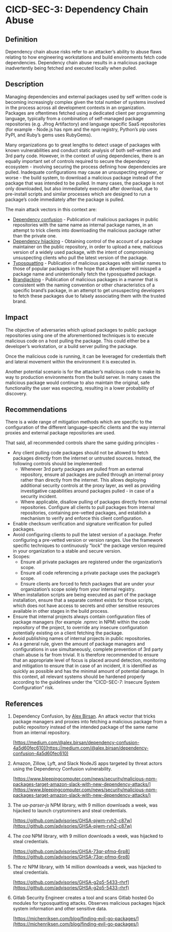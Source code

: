 # CICD-SEC-3: Dependency Chain Abuse
## Definition


Dependency chain abuse risks refer to an attacker’s ability to abuse flaws relating to how engineering workstations and build environments fetch code dependencies. Dependency chain abuse results in a malicious package inadvertently being fetched and executed locally when pulled.


## Description


Managing dependencies and external packages used by self written code is becoming increasingly complex given the total number of systems involved in the process across all development contexts in an organization. Packages are oftentimes fetched using a dedicated client per programming language, typically from a combination of self-managed package repositories (e.g. Jfrog Artifactory) and language specific SaaS repositories (for example - Node.js has npm and the npm registry, Python’s pip uses PyPI, and Ruby’s gems uses RubyGems).

Many organizations go to great lengths to detect usage of packages with known vulnerabilities and conduct static analysis of both self-written and 3rd party code. However, in the context of using dependencies, there is an equally important set of controls required to secure the dependency ecosystem - involving securing the process defining how dependencies are pulled. Inadequate configurations may cause an unsuspecting engineer, or worse - the build system, to download a malicious package instead of the package that was intended to be pulled. In many cases, the package is not only downloaded, but also immediately executed after download, due to pre-install scripts and similar processes which are designed to run a package’s code immediately after the package is pulled.

The main attack vectors in this context are:



* <span style="text-decoration:underline;">Dependency confusion</span> - Publication of malicious packages in public repositories with the same name as internal package names, in an attempt to trick clients into downloading the malicious package rather than the private one.
* <span style="text-decoration:underline;">Dependency hijacking</span> - Obtaining control of the account of a package maintainer on the public repository, in order to upload a new, malicious version of a widely used package, with the intent of compromising unsuspecting clients who pull the latest version of the package.
* <span style="text-decoration:underline;">Typosquatting</span> - Publication of malicious packages with similar names to those of popular packages in the hope that a developer will misspell a package name and unintentionally fetch the typosquatted package.
* <span style="text-decoration:underline;">Brandjacking</span> - Publication of malicious packages in a manner that is consistent with the naming convention or other characteristics of a specific brand’s package, in an attempt to get unsuspecting developers to fetch these packages due to falsely associating them with the trusted brand.


## Impact

The objective of adversaries which upload packages to public package repositories using one of the aforementioned techniques is to execute malicious code on a host pulling the package. This could either be a developer’s workstation, or a build server pulling the package.

Once the malicious code is running, it can be leveraged for credentials theft and lateral movement within the environment it is executed in.

Another potential scenario is for the attacker’s malicious code to make its way to production environments from the build server. In many cases the malicious package would continue to also maintain the original, safe functionality the user was expecting, resulting in a lower probability of discovery. 


## Recommendations

There is a wide range of mitigation methods which are specific to the configuration of the different language-specific clients and the way internal proxies and external package repositories are used.

That said, all recommended controls share the same guiding principles -



* Any client pulling code packages should not be allowed to fetch packages directly from the internet or untrusted sources. Instead, the following controls should be implemented:
    * Whenever 3rd party packages are pulled from an external repository, ensure all packages are pulled through an internal proxy rather than directly from the internet. This allows deploying additional security controls at the proxy layer, as well as providing investigative capabilities around packages pulled - in case of a security incident. 
    * Where applicable, disallow pulling of packages directly from external repositories. Configure all clients to pull packages from internal repositories, containing pre-vetted packages, and establish a mechanism to verify and enforce this client configuration.
* Enable checksum verification and signature verification for pulled packages. 
* Avoid configuring clients to pull the latest version of a package. Prefer configuring a pre-vetted version or version ranges. Use the framework specific techniques to continuously “lock” the package version required in your organization to a stable and secure version.
* Scopes:
    * Ensure all private packages are registered under the organization’s scope.
    * Ensure all code referencing a private package uses the package’s scope. 
    * Ensure clients are forced to fetch packages that are under your organization’s scope solely from your internal registry.
* When installation scripts are being executed as part of the package installation, ensure that a separate context exists for those scripts, which does not have access to secrets and other sensitive resources available in other stages in the build process.
* Ensure that internal projects always contain configuration files of package managers (for example .npmrc in NPM) within the code repository of the project, to override any insecure configuration potentially existing on a client fetching the package.
* Avoid publishing names of internal projects in public repositories.
* As a general rule, given the amount of package managers and configurations in use simultaneously, complete prevention of 3rd party chain abuse is far from trivial. It is therefore recommended to ensure that an appropriate level of focus is placed around detection, monitoring and mitigation to ensure that in case of an incident, it is identified as quickly as possible and has the minimal amount of potential damage. In this context, all relevant systems should be hardened properly according to the guidelines under the “CICD-SEC-7: Insecure System Configuration” risk.


## References



1. Dependency Confusion, by [Alex Birsan](https://twitter.com/alxbrsn). An attack vector that tricks package managers and proxies into fetching a malicious package from a public repository instead of the intended package of the same name from an internal repository.

    [https://medium.com/@alex.birsan/dependency-confusion-4a5d60fec610](https://medium.com/@alex.birsan/dependency-confusion-4a5d60fec610)

2. Amazon, Zillow, Lyft, and Slack NodeJS apps targeted by threat actors using the Dependency Confusion vulnerability.

    [https://www.bleepingcomputer.com/news/security/malicious-npm-packages-target-amazon-slack-with-new-dependency-attacks/](https://www.bleepingcomputer.com/news/security/malicious-npm-packages-target-amazon-slack-with-new-dependency-attacks/)

3. The _ua-parser-js_ NPM library, with 9 million downloads a week, was hijacked to launch cryptominers and steal credentials.

    [https://github.com/advisories/GHSA-pjwm-rvh2-c87w](https://github.com/advisories/GHSA-pjwm-rvh2-c87w)

4. The _coa_ NPM library, with 9 million downloads a week, was hijacked to steal credentials.

    [https://github.com/advisories/GHSA-73qr-pfmq-6rp8](https://github.com/advisories/GHSA-73qr-pfmq-6rp8)

5. The _rc_ NPM library, with 14 million downloads a week, was hijacked to steal credentials.

    [https://github.com/advisories/GHSA-g2q5-5433-rhrf](https://github.com/advisories/GHSA-g2q5-5433-rhrf)
    
6. Gitlab Security Engineer creates a tool and scans Gitlab hosted Go modules for typosquatting attacks.  Observes malicious packages hijack system information and other sensitive data.

    [https://michenriksen.com/blog/finding-evil-go-packages/](https://michenriksen.com/blog/finding-evil-go-packages/)
